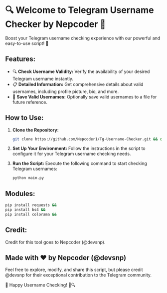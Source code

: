 # 🔍 Welcome to Telegram Username Checker by Nepcoder 🌟

Boost your Telegram username checking experience with our powerful and easy-to-use script! 🚀

## Features:
- 🔍 **Check Username Validity:** Verify the availability of your desired Telegram username instantly.
- 📋 **Detailed Information:** Get comprehensive details about valid usernames, including profile picture, bio, and more.
- 📝 **Save Valid Usernames:** Optionally save valid usernames to a file for future reference.


## How to Use:
1. **Clone the Repository:**
   ```bash
   git clone https://github.com/Nepcoder1/Tg-Username-Checker.git && cd Tg-Username-Checker
   ```

2. **Set Up Your Environment:**
   Follow the instructions in the script to configure it for your Telegram username checking needs.

3. **Run the Script:**
   Execute the following command to start checking Telegram usernames:
   ```bash
   python main.py
   ```

## Modules:
```bash
pip install requests &&
pip install bs4 &&
pip install colorama &&
```

## Credit:
Credit for this tool goes to Nepcoder (@devsnp).

## Made with ❤️ by Nepcoder (@devsnp)
Feel free to explore, modify, and share this script, but please credit @devsnp for their exceptional contribution to the Telegram community.

🌟 Happy Username Checking! 🚀🔍
